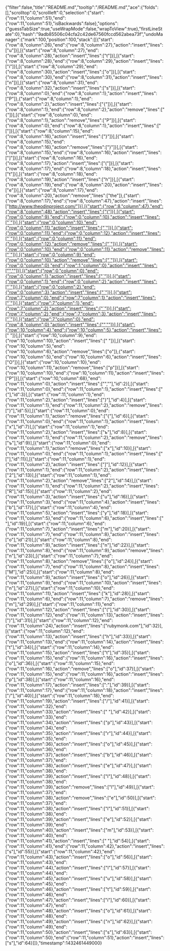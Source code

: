 {"filter":false,"title":"README.md","tooltip":"/README.md","ace":{"folds":[],"scrolltop":0,"scrollleft":0,"selection":{"start":{"row":11,"column":51},"end":{"row":11,"column":51},"isBackwards":false},"options":{"guessTabSize":true,"useWrapMode":false,"wrapToView":true},"firstLineState":0},"hash":"9adb85506c04cfa2c42de67560fccd562abea73f","undoManager":{"mark":100,"position":100,"stack":[[{"start":{"row":8,"column":26},"end":{"row":8,"column":27},"action":"insert","lines":["u"]}],[{"start":{"row":8,"column":27},"end":{"row":8,"column":28},"action":"insert","lines":["t"]}],[{"start":{"row":8,"column":28},"end":{"row":8,"column":29},"action":"insert","lines":["i"]}],[{"start":{"row":8,"column":29},"end":{"row":8,"column":30},"action":"insert","lines":["o"]}],[{"start":{"row":8,"column":30},"end":{"row":8,"column":31},"action":"insert","lines":["n"]}],[{"start":{"row":8,"column":31},"end":{"row":8,"column":32},"action":"insert","lines":["s"]}],[{"start":{"row":8,"column":0},"end":{"row":8,"column":1},"action":"insert","lines":["P"]},{"start":{"row":8,"column":1},"end":{"row":8,"column":2},"action":"insert","lines":["{"]}],[{"start":{"row":8,"column":1},"end":{"row":8,"column":2},"action":"remove","lines":["{"]}],[{"start":{"row":8,"column":0},"end":{"row":8,"column":1},"action":"remove","lines":["P"]}],[{"start":{"row":8,"column":0},"end":{"row":8,"column":1},"action":"insert","lines":["["]}],[{"start":{"row":8,"column":15},"end":{"row":8,"column":16},"action":"insert","lines":["}"]}],[{"start":{"row":8,"column":15},"end":{"row":8,"column":16},"action":"remove","lines":["}"]}],[{"start":{"row":8,"column":15},"end":{"row":8,"column":16},"action":"insert","lines":["]"]}],[{"start":{"row":8,"column":16},"end":{"row":8,"column":17},"action":"insert","lines":["("]}],[{"start":{"row":8,"column":17},"end":{"row":8,"column":18},"action":"insert","lines":["t"]}],[{"start":{"row":8,"column":18},"end":{"row":8,"column":19},"action":"insert","lines":["h"]}],[{"start":{"row":8,"column":19},"end":{"row":8,"column":20},"action":"insert","lines":["e"]}],[{"start":{"row":8,"column":17},"end":{"row":8,"column":20},"action":"remove","lines":["the"]},{"start":{"row":8,"column":17},"end":{"row":8,"column":47},"action":"insert","lines":["http://www.theodinproject.com/"]}],[{"start":{"row":8,"column":47},"end":{"row":8,"column":48},"action":"insert","lines":[")"]}],[{"start":{"row":0,"column":9},"end":{"row":0,"column":10},"action":"insert","lines":["`"]}],[{"start":{"row":0,"column":10},"end":{"row":0,"column":11},"action":"insert","lines":["`"]}],[{"start":{"row":0,"column":11},"end":{"row":0,"column":12},"action":"insert","lines":["`"]}],[{"start":{"row":0,"column":11},"end":{"row":0,"column":12},"action":"remove","lines":["`"]}],[{"start":{"row":0,"column":10},"end":{"row":0,"column":11},"action":"remove","lines":["`"]}],[{"start":{"row":0,"column":9},"end":{"row":0,"column":10},"action":"remove","lines":["`"]}],[{"start":{"row":0,"column":0},"end":{"row":1,"column":0},"action":"insert","lines":["",""]}],[{"start":{"row":0,"column":0},"end":{"row":0,"column":1},"action":"insert","lines":["`"]}],[{"start":{"row":0,"column":1},"end":{"row":0,"column":2},"action":"insert","lines":["`"]}],[{"start":{"row":0,"column":2},"end":{"row":0,"column":3},"action":"insert","lines":["`"]}],[{"start":{"row":7,"column":0},"end":{"row":7,"column":1},"action":"insert","lines":["`"]}],[{"start":{"row":7,"column":1},"end":{"row":7,"column":2},"action":"insert","lines":["`"]}],[{"start":{"row":7,"column":2},"end":{"row":7,"column":3},"action":"insert","lines":["`"]}],[{"start":{"row":7,"column":0},"end":{"row":8,"column":0},"action":"insert","lines":["",""]}],[{"start":{"row":10,"column":4},"end":{"row":10,"column":5},"action":"insert","lines":[" "]}],[{"start":{"row":10,"column":9},"end":{"row":10,"column":10},"action":"insert","lines":[" "]}],[{"start":{"row":10,"column":5},"end":{"row":10,"column":6},"action":"remove","lines":["o"]},{"start":{"row":10,"column":5},"end":{"row":10,"column":6},"action":"insert","lines":["O"]}],[{"start":{"row":10,"column":10},"end":{"row":10,"column":11},"action":"remove","lines":["p"]}],[{"start":{"row":10,"column":10},"end":{"row":10,"column":11},"action":"insert","lines":["P"]}],[{"start":{"row":10,"column":68},"end":{"row":11,"column":0},"action":"insert","lines":["",""],"id":2}],[{"start":{"row":11,"column":0},"end":{"row":11,"column":1},"action":"insert","lines":["{"],"id":3}],[{"start":{"row":11,"column":1},"end":{"row":11,"column":2},"action":"insert","lines":["}"],"id":4}],[{"start":{"row":11,"column":1},"end":{"row":11,"column":2},"action":"remove","lines":["}"],"id":5}],[{"start":{"row":11,"column":0},"end":{"row":11,"column":1},"action":"remove","lines":["{"],"id":6}],[{"start":{"row":11,"column":0},"end":{"row":11,"column":1},"action":"insert","lines":["х"],"id":7}],[{"start":{"row":11,"column":1},"end":{"row":11,"column":2},"action":"insert","lines":["ъ"],"id":8}],[{"start":{"row":11,"column":1},"end":{"row":11,"column":2},"action":"remove","lines":["ъ"],"id":9}],[{"start":{"row":11,"column":0},"end":{"row":11,"column":1},"action":"remove","lines":["х"],"id":10}],[{"start":{"row":11,"column":0},"end":{"row":11,"column":1},"action":"insert","lines":["["],"id":11}],[{"start":{"row":11,"column":1},"end":{"row":11,"column":2},"action":"insert","lines":["]"],"id":12}],[{"start":{"row":11,"column":1},"end":{"row":11,"column":2},"action":"insert","lines":["2"],"id":13}],[{"start":{"row":11,"column":1},"end":{"row":11,"column":2},"action":"remove","lines":["2"],"id":14}],[{"start":{"row":11,"column":1},"end":{"row":11,"column":2},"action":"insert","lines":["R"],"id":15}],[{"start":{"row":11,"column":2},"end":{"row":11,"column":3},"action":"insert","lines":["u"],"id":16}],[{"start":{"row":11,"column":3},"end":{"row":11,"column":4},"action":"insert","lines":["b"],"id":17}],[{"start":{"row":11,"column":4},"end":{"row":11,"column":5},"action":"insert","lines":["y"],"id":18}],[{"start":{"row":11,"column":5},"end":{"row":11,"column":6},"action":"insert","lines":[" "],"id":19}],[{"start":{"row":11,"column":6},"end":{"row":11,"column":7},"action":"insert","lines":["m"],"id":20}],[{"start":{"row":11,"column":7},"end":{"row":11,"column":8},"action":"insert","lines":["o"],"id":21}],[{"start":{"row":11,"column":8},"end":{"row":11,"column":9},"action":"insert","lines":["n"],"id":22}],[{"start":{"row":11,"column":8},"end":{"row":11,"column":9},"action":"remove","lines":["n"],"id":23}],[{"start":{"row":11,"column":7},"end":{"row":11,"column":8},"action":"remove","lines":["o"],"id":24}],[{"start":{"row":11,"column":7},"end":{"row":11,"column":8},"action":"insert","lines":["M"],"id":25}],[{"start":{"row":11,"column":8},"end":{"row":11,"column":9},"action":"insert","lines":["o"],"id":26}],[{"start":{"row":11,"column":9},"end":{"row":11,"column":10},"action":"insert","lines":["n"],"id":27}],[{"start":{"row":11,"column":10},"end":{"row":11,"column":11},"action":"insert","lines":["k"],"id":28}],[{"start":{"row":11,"column":6},"end":{"row":11,"column":7},"action":"remove","lines":["m"],"id":29}],[{"start":{"row":11,"column":11},"end":{"row":11,"column":12},"action":"insert","lines":["("],"id":30}],[{"start":{"row":11,"column":12},"end":{"row":11,"column":13},"action":"insert","lines":[")"],"id":31}],[{"start":{"row":11,"column":12},"end":{"row":11,"column":24},"action":"insert","lines":["rubymonk.com"],"id":32}],[{"start":{"row":11,"column":12},"end":{"row":11,"column":13},"action":"insert","lines":["h"],"id":33}],[{"start":{"row":11,"column":13},"end":{"row":11,"column":14},"action":"insert","lines":["t"],"id":34}],[{"start":{"row":11,"column":14},"end":{"row":11,"column":15},"action":"insert","lines":["t"],"id":35}],[{"start":{"row":11,"column":15},"end":{"row":11,"column":16},"action":"insert","lines":["o"],"id":36}],[{"start":{"row":11,"column":15},"end":{"row":11,"column":16},"action":"remove","lines":["o"],"id":37}],[{"start":{"row":11,"column":15},"end":{"row":11,"column":16},"action":"insert","lines":["p"],"id":38}],[{"start":{"row":11,"column":16},"end":{"row":11,"column":17},"action":"insert","lines":[":"],"id":39}],[{"start":{"row":11,"column":17},"end":{"row":11,"column":18},"action":"insert","lines":["/"],"id":40}],[{"start":{"row":11,"column":18},"end":{"row":11,"column":19},"action":"insert","lines":["/"],"id":41}],[{"start":{"row":11,"column":32},"end":{"row":11,"column":33},"action":"insert","lines":[" "],"id":42}],[{"start":{"row":11,"column":33},"end":{"row":11,"column":34},"action":"insert","lines":["p"],"id":43}],[{"start":{"row":11,"column":34},"end":{"row":11,"column":35},"action":"insert","lines":["r"],"id":44}],[{"start":{"row":11,"column":35},"end":{"row":11,"column":36},"action":"insert","lines":["o"],"id":45}],[{"start":{"row":11,"column":36},"end":{"row":11,"column":37},"action":"insert","lines":["b"],"id":46}],[{"start":{"row":11,"column":37},"end":{"row":11,"column":38},"action":"insert","lines":["e"],"id":47}],[{"start":{"row":11,"column":38},"end":{"row":11,"column":39},"action":"insert","lines":["l"],"id":48}],[{"start":{"row":11,"column":38},"end":{"row":11,"column":39},"action":"remove","lines":["l"],"id":49}],[{"start":{"row":11,"column":37},"end":{"row":11,"column":38},"action":"remove","lines":["e"],"id":50}],[{"start":{"row":11,"column":37},"end":{"row":11,"column":38},"action":"insert","lines":["l"],"id":51}],[{"start":{"row":11,"column":38},"end":{"row":11,"column":39},"action":"insert","lines":["e"],"id":52}],[{"start":{"row":11,"column":39},"end":{"row":11,"column":40},"action":"insert","lines":["m"],"id":53}],[{"start":{"row":11,"column":40},"end":{"row":11,"column":41},"action":"insert","lines":[" "],"id":54}],[{"start":{"row":11,"column":41},"end":{"row":11,"column":42},"action":"insert","lines":["s"],"id":55}],[{"start":{"row":11,"column":42},"end":{"row":11,"column":43},"action":"insert","lines":["o"],"id":56}],[{"start":{"row":11,"column":43},"end":{"row":11,"column":44},"action":"insert","lines":["l"],"id":57}],[{"start":{"row":11,"column":44},"end":{"row":11,"column":45},"action":"insert","lines":["u"],"id":58}],[{"start":{"row":11,"column":45},"end":{"row":11,"column":46},"action":"insert","lines":["t"],"id":59}],[{"start":{"row":11,"column":46},"end":{"row":11,"column":47},"action":"insert","lines":["i"],"id":60}],[{"start":{"row":11,"column":47},"end":{"row":11,"column":48},"action":"insert","lines":["o"],"id":61}],[{"start":{"row":11,"column":48},"end":{"row":11,"column":49},"action":"insert","lines":["n"],"id":62}],[{"start":{"row":11,"column":49},"end":{"row":11,"column":50},"action":"insert","lines":["s"],"id":63}],[{"start":{"row":11,"column":50},"end":{"row":11,"column":51},"action":"insert","lines":["s"],"id":64}]]},"timestamp":1432461449000}